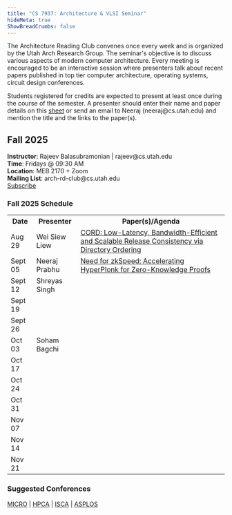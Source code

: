 ```yaml
---
title: "CS 7937: Architecture & VLSI Seminar"
hideMeta: true
ShowBreadCrumbs: false
---
```


<p> The Architecture Reading Club convenes once
every week and is organized by the Utah Arch
Research Group. The seminar's objective is to discuss
various aspects of modern computer architecture.
Every meeting is encouraged to be an interactive
session where presenters talk about recent papers
published in top tier computer architecture, operating
systems, circuit design conferences.</p>
<p> Students registered for credits are expected to
present at least once during the course of the
semester. A presenter should enter their name and 
paper details on this <a href="https://docs.google.com/spreadsheets/d/1IsrwSLVVdqOh3oJ-pf9B3R9U2F0i2ZvjN8bq7EguvRM/edit?usp=sharing">sheet</a> or send an email to Neeraj (neeraj@cs.utah.edu) and 
mention the title and the links to the paper(s).</p>

<p>

<h2>Fall 2025</h2>
<p> <b>Instructor</b>: Rajeev Balasubramonian | rajeev@cs.utah.edu
<br/><b>Time</b>: Fridays @ 09:30 AM
<br/><b>Location</b>: MEB 2170 + Zoom
<br/><b>Mailing List</b>: arch-rd-club@cs.utah.edu<br \><a href="http://mailman.cs.utah.edu/mailman/listinfo/arch-rd-club">Subscribe</a></p>


<h3> Fall 2025 Schedule </h3>
<table cellspacing="0">
<tr>
    <th>Date</th>
    <th>Presenter</th>
    <th>Paper(s)/Agenda</th>
</tr>

<tr>
    <td>Aug 29</td>
    <td>Wei Siew Liew</td>
    <td><a href="https://dl.acm.org/doi/full/10.1145/3695053.3731074">CORD: Low-Latency, Bandwidth-Efficient and Scalable Release Consistency via Directory Ordering</a></td>
</tr>


<tr>
    <td>Sept 05</td>
    <td>Neeraj Prabhu</td>
    <td><a href="https://dl.acm.org/doi/10.1145/3695053.3731021">Need for zkSpeed: Accelerating HyperPlonk for Zero-Knowledge Proofs</a></td>
</tr>

<tr>
    <td>Sept 12</td>
    <td>Shreyas Singh</td>
    <td></td>
</tr>

<tr>
    <td>Sept 19</td>
    <td></td>
    <td></td>
</tr>

<tr>
    <td>Sept 26</td>
    <td></td>
    <td></td>
</tr>

<tr>
    <td>Oct 03</td>
    <td>Soham Bagchi</td>
    <td></td>
</tr>

<tr>
    <td>Oct 17</td>
    <td></td>
    <td></td>
</tr>

<tr>
    <td>Oct 24</td>
    <td></td>
    <td></td>
</tr>

<tr>
    <td>Oct 31</td>
    <td></td>
    <td></td>
</tr>

<tr>
    <td>Nov 07</td>
    <td></td>
    <td></td>
</tr>

<tr>
    <td>Nov 14</td>
    <td></td>
    <td></td>
</tr>

<tr>
    <td>Nov 21</td>
    <td></td>
    <td></td>
</tr>

</table>



<h3> Suggested Conferences </h3>
<a href="https://microarch.org/">MICRO</a> |
<a href="https://hpca-conf.org/">HPCA</a> |
<a href="https://iscaconf.org/">ISCA</a> |
<a href="https://asplos-conference.org/">ASPLOS</a> 
